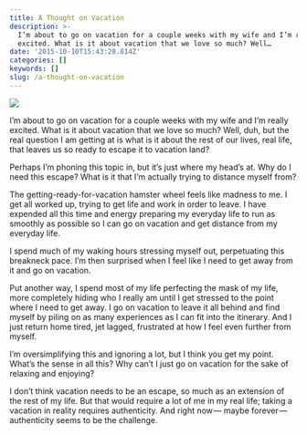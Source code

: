 ```yaml
---
title: A Thought on Vacation
description: >-
  I’m about to go on vacation for a couple weeks with my wife and I’m really
  excited. What is it about vacation that we love so much? Well…
date: '2015-10-10T15:43:28.814Z'
categories: []
keywords: []
slug: /a-thought-on-vacation
---
```


![](https://cdn-images-1.medium.com/max/800/1*0XkoFzITEP_JfjHZTONlbQ.jpeg)

I’m about to go on vacation for a couple weeks with my wife and I’m really excited. What is it about vacation that we love so much? Well, duh, but the real question I am getting at is what is it about the rest of our lives, real life, that leaves us so ready to escape it to vacation land?

Perhaps I’m phoning this topic in, but it’s just where my head’s at. Why do I need this escape? What is it that I’m actually trying to distance myself from?

The getting-ready-for-vacation hamster wheel feels like madness to me. I get all worked up, trying to get life and work in order to leave. I have expended all this time and energy preparing my everyday life to run as smoothly as possible so I can go on vacation and get distance from my everyday life.

I spend much of my waking hours stressing myself out, perpetuating this breakneck pace. I’m then surprised when I feel like I need to get away from it and go on vacation.

Put another way, I spend most of my life perfecting the mask of my life, more completely hiding who I really am until I get stressed to the point where I need to get away. I go on vacation to leave it all behind and find myself by piling on as many experiences as I can fit into the itinerary. And I just return home tired, jet lagged, frustrated at how I feel even further from myself.

I’m oversimplifying this and ignoring a lot, but I think you get my point. What’s the sense in all this? Why can’t I just go on vacation for the sake of relaxing and enjoying?

I don’t think vacation needs to be an escape, so much as an extension of the rest of my life. But that would require a lot of me in my real life; taking a vacation in reality requires authenticity. And right now — maybe forever — authenticity seems to be the challenge.